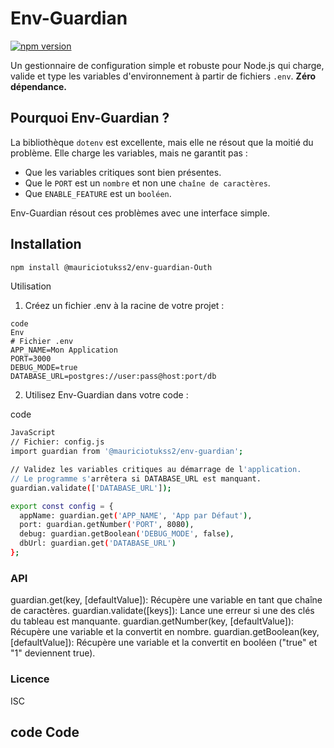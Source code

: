 
# Env-Guardian

[![npm version](https://badge.fury.io/js/%40mauriciotukss2%2Fenv-guardian.svg)](https://www.npmjs.com/package/@mauriciotukss2/env-guardian)

Un gestionnaire de configuration simple et robuste pour Node.js qui charge, valide et type les variables d'environnement à partir de fichiers `.env`. **Zéro dépendance.**

## Pourquoi Env-Guardian ?
La bibliothèque `dotenv` est excellente, mais elle ne résout que la moitié du problème. Elle charge les variables, mais ne garantit pas :
*   Que les variables critiques sont bien présentes.
*   Que le `PORT` est un `nombre` et non une `chaîne de caractères`.
*   Que `ENABLE_FEATURE` est un `booléen`.

Env-Guardian résout ces problèmes avec une interface simple.

## Installation
```bash
npm install @mauriciotukss2/env-guardian-Outh
```
Utilisation
1. Créez un fichier .env à la racine de votre projet :
```
code
Env
# Fichier .env
APP_NAME=Mon Application
PORT=3000
DEBUG_MODE=true
DATABASE_URL=postgres://user:pass@host:port/db
```
2. Utilisez Env-Guardian dans votre code :

code

```bash
JavaScript
// Fichier: config.js
import guardian from '@mauriciotukss2/env-guardian';

// Validez les variables critiques au démarrage de l'application.
// Le programme s'arrêtera si DATABASE_URL est manquant.
guardian.validate(['DATABASE_URL']);

export const config = {
  appName: guardian.get('APP_NAME', 'App par Défaut'),
  port: guardian.getNumber('PORT', 8080),
  debug: guardian.getBoolean('DEBUG_MODE', false),
  dbUrl: guardian.get('DATABASE_URL')
};
```
### API

guardian.get(key, [defaultValue]): Récupère une variable en tant que chaîne de caractères.
guardian.validate([keys]): Lance une erreur si une des clés du tableau est manquante.
guardian.getNumber(key, [defaultValue]): Récupère une variable et la convertit en nombre.
guardian.getBoolean(key, [defaultValue]): Récupère une variable et la convertit en booléen ("true" et "1" deviennent true).
### Licence
ISC

code
Code
---
